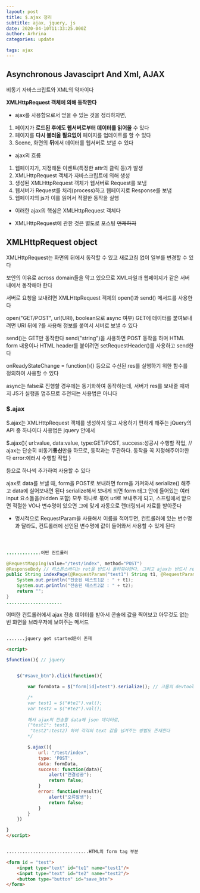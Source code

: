 ```yaml
---
layout: post
title: $.ajax 정리
subtitle: ajax, jquery, js
date: 2020-04-10T11:33:25.000Z
author: Arhrina
categories: update

tags: ajax
---
```


## Asynchronous Javasciprt And Xml, AJAX

비동기 자바스크립트와 XML의 약자이다

<b>XMLHttpRequest 객체에 의해 동작한다</b>


* ajax를 사용함으로서 얻을 수 있는 것을 정리하자면,

1. 페이지가 <b>로드된 후에도 웹서버로부터 데이터를 읽어올</b> 수 있다
2. 페이지를 <b>다시 불러올 필요없이</b> 페이지를 업데이트를 할 수 있다
3. Scene, 화면의 <b>뒤</b>에서 데이터를 웹서버로 보낼 수 있다


* ajax의 흐름

1. 웹페이지가, 지정해둔 이벤트(특정한 attr의 클릭 등)가 발생
2. XMLHttpRequest 객체가 자바스크립트에 의해 생성
3. 생성된 XMLHttpRequest 객체가 웹서버로 Request를 보냄
4. 웹서버가 Request를 처리(process)하고 웹페이지로 Response를 보냄
5. 웹페이지의 js가 이를 읽어서 적절한 동작을 실행


* 이러한 ajax의 핵심은 XMLHttpRequest 객체다

* XMLHttpRequest에 관한 것은 별도로 포스팅 ~~언제하지~~



## XMLHttpRequest object

XMLHttpRequest는 화면의 뒤에서 동작할 수 있고 새로고침 없이 일부를 변경할 수 있다

보안의 이유로 across domain들을 막고 있으므로 XML파일과 웹페이지가 같은 서버 내에서 동작해야 한다

서버로 요청을 보내려면 XMLHttpRequest 객체의 open()과 send() 메서드를 사용한다

open("GET/POST", url(URI), boolean으로 async 여부)
GET에 데이터를 붙여보내려면 URI 뒤에 ?를 사용해 정보를 붙여서 서버로 보낼 수 있다

send()는 GET만 동작한다
send("string")을 사용하면 POST 동작을 하며 HTML form 내용이나 HTML header를 붙이려면 setRequestHeader()를 사용하고 send한다

onReadyStateChange = function(){} 등으로 수신된 res를 실행하기 위한 함수를 정의하여 사용할 수 있다

async는 false로 진행할 경우에는 동기화하여 동작하는데, 서버가 res를 보내줄 때까지 JS가 실행을 멈추므로 추천되는 사용법은 아니다


### $.ajax

$.ajax는 XMLHttpRequest 객체를 생성하지 않고 사용하기 편하게 해주는 jQuery의 API 중 하나이다
사용법은 jquery 안에서

$.ajax(){
    url:value,
    data:value,
    type:GET/POST,
    success:성공시 수행할 작업, // ajax는 단순히 비동기<b>통신</b>만을 하므로, 동작과는 무관하다. 동작을 꼭 지정해주어야한다
    error:에러시 수행할 작업
}

등으로 하나씩 추가하여 사용할 수 있다



ajax로 data를 보낼 때, form을 POST로 보내려면 form을 가져와서 serialize() 해주고 data에 실어보내면 된다
serialize해서 보내게 되면 form 태그 안에 들어있는 여러 input 요소들을(hidden 포함) 모두 하나로 묶어 url로 보내주게 되고,
스프링에서 받으면 적절한 VO나 변수명이 있으면 그에 맞게 자동으로 랜더링되서 자료를 받아준다


* 명시적으로 RequestParam을 사용해서 이름을 적어두면, 컨트롤러에 있는 변수명과 달라도, 컨트롤러에 선언된 변수명에 값이 들어와서 사용할 수 있게 된다

``` java



.............어떤 컨트롤러

@RequestMapping(value="/test/index", method="POST")
@ResponseBody // 리스폰스바디는 ret을 반드시 돌려줘야한다. 그리고 ajax는 반드시 ret이 필요하다. 리스폰스바디는 통신으로 받아온 데이터의 처리만을 하는 Restful uri로 사용하기 좋다
public String indexPage(@RequestParam("test1") String t1, @RequestParam("test2") String t2) {
    System.out.println("전송된 테스트1값 : " + t1);
    System.out.println("전송된 테스트2값 : " + t2);
    return "";
}
.....................

```
어떠한 컨트롤러에서 ajax 전송 데이터를 받아서 콘솔에 값을 찍어보고 아무것도 없는 빈 화면을 브라우저에 보여주는 메서드


``` html

.......jquery get started문이 존재

<script>

$function(){ // jquery


    $("#save_btn").click(function(){

        var formData = $("form[id]=test").serialize(); // 크롬의 devtool에서 디버깅해서 찍어보면 formData: "test1=입력한값&test2=입력한값"

        /*
        var test1 = $("#te1").val();
        var test2 = $("#te2").val();
        
        해서 ajax의 전송할 data에 json 데이터로,
        ("test1": test1,
         "test2":test2) 하여 각각의 text 값을 넘겨주는 방법도 존재한다
        */

        $.ajax(){
            url: "/test/index",
            type: 'POST',
            data: formData,
            success: function(data){
                alert("연결성공");
                return false;
            }
            error: function(result){
                alert("오류발생");
                return false;
            }
        }
    })

}
</script>


...............................HTML의 form tag 부분

<form id = "test">
    <input type="text" id="te1" name="test1"/>
    <input type="text" id="te2" name="test2"/>
    <button type="button" id="save_btn">
</form>



```

